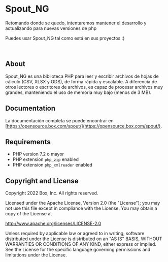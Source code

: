 # Spout_NG
Retomando donde se quedo, intentaremos mantener el desarrollo y actualizando para nuevas versiones de php
 
Puedes usar Spout_NG tal como está en sus proyectos :)
 

<br>

## About

Spout_NG es una biblioteca PHP para leer y escribir archivos de hojas de cálculo (CSV, XLSX y ODS), de forma rápida y escalable.
A diferencia de otros lectores o escritores de archivos, es capaz de procesar archivos muy grandes, manteniendo el uso de memoria muy bajo (menos de 3 MB).

 
## Documentation

La documentación completa se puede encontrar en [https://opensource.box.com/spout/](https://opensource.box.com/spout/).


## Requirements

* PHP version 7.2 o mayor
* PHP extension `php_zip` enabled
* PHP extension `php_xmlreader` enabled
 

 

## Copyright and License

Copyright 2022 Box, Inc. All rights reserved.

Licensed under the Apache License, Version 2.0 (the "License");
you may not use this file except in compliance with the License.
You may obtain a copy of the License at

   http://www.apache.org/licenses/LICENSE-2.0

Unless required by applicable law or agreed to in writing, software
distributed under the License is distributed on an "AS IS" BASIS,
WITHOUT WARRANTIES OR CONDITIONS OF ANY KIND, either express or implied.
See the License for the specific language governing permissions and
limitations under the License.
